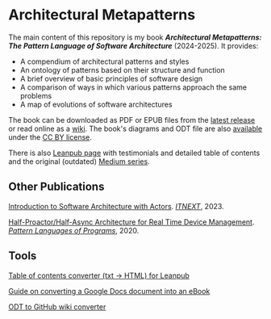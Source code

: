 # Architectural Metapatterns

The main content of this repository is my book ***Architectural Metapatterns: The Pattern Language of Software Architecture*** (2024-2025). It provides:

* A compendium of architectural patterns and styles
* An ontology of patterns based on their structure and function
* A brief overview of basic principles of software design
* A comparison of ways in which various patterns approach the same problems
* A map of evolutions of software architectures

The book can be downloaded as PDF or EPUB files from the [latest release](https://github.com/denyspoltorak/metapatterns/releases/tag/v1.1) or read online as a [wiki](https://github.com/denyspoltorak/metapatterns/wiki). The book's diagrams and ODT file are also [available](ArchitecturalMetapatterns) under the [CC BY license](ArchitecturalMetapatterns/LICENSE).

There is also [Leanpub page](https://leanpub.com/metapatterns) with testimonials and detailed table of contents and the original (outdated) [Medium series](https://medium.com/itnext/the-list-of-architectural-metapatterns-ed64d8ba125d).

## Other Publications

[Introduction to Software Architecture with Actors](./IntroductionToSoftwareArchitectureWithActors/README.md). _[ITNEXT](https://medium.com/itnext/introduction-to-software-architecture-with-actors-part-1-89de6000e0d3)_, 2023.

[Half-Proactor/Half-Async Architecture for Real Time Device Management](./Half-Proactor-Half-Async.pdf). _[Pattern Languages of Programs](https://hillside.net/plop/2020/papers/poltorak.pdf)_, 2020.

## Tools

[Table of contents converter (txt -> HTML) for Leanpub](./tools/toc_to_html.py)

[Guide on converting a Google Docs document into an eBook](./tools/Publishing_from_GoogleDoc.md)

[ODT to GitHub wiki converter](https://github.com/denyspoltorak/odt2wiki)